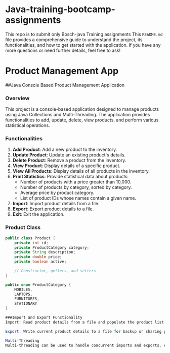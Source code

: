 # Java-training-bootcamp-assignments
This repo is to submit only Bosch-java Training assignments
This `README.md` file provides a comprehensive guide to understand the project, its functionalities, and how to get started with the application. If you have any more questions or need further details, feel free to ask!

# Product Management App

##Java Console Based Product Management Application

### Overview
This project is a console-based application designed to manage products using Java Collections and Multi-Threading. The application provides functionalities to add, update, delete, view products, and perform various statistical operations.

### Functionalities
1. **Add Product**: Add a new product to the inventory.
2. **Update Product**: Update an existing product's details.
3. **Delete Product**: Remove a product from the inventory.
4. **View Product**: Display details of a specific product.
5. **View All Products**: Display details of all products in the inventory.
6. **Print Statistics**: Provide statistical data about products:
   - Number of products with a price greater than 10,000.
   - Number of products by category, sorted by category.
   - Average price by product category.
   - List of product IDs whose names contain a given name.
7. **Import**: Import product details from a file.
8. **Export**: Export product details to a file.
9. **Exit**: Exit the application.

### Product Class
```java
public class Product {
    private int id;
    private ProductCategory category;
    private String description;
    private double price;
    private boolean active;

    // Constructor, getters, and setters
}

public enum ProductCategory {
    MOBILES,
    LAPTOPS,
    FURNITURES,
    STATIONARY
}

###Import and Export Functionality
Import: Read product details from a file and populate the product list.

Export: Write current product details to a file for backup or sharing purposes.

Multi-Threading
Multi-threading can be used to handle concurrent imports and exports, ensuring the application remains responsive during these operations.

